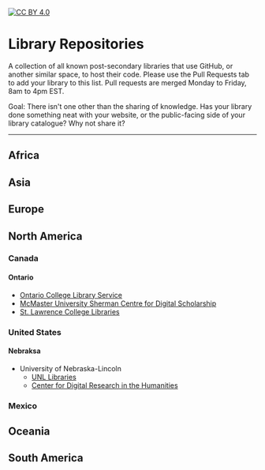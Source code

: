 [![CC BY 4.0][cc-by-image]][cc-by] 

[cc-by]: http://creativecommons.org/licenses/by/4.0/
[cc-by-image]: https://i.creativecommons.org/l/by/4.0/88x31.png
[cc-by-shield]: https://img.shields.io/badge/License-CC%20BY%204.0-lightgrey.svg

# Library Repositories
A collection of all known post-secondary libraries that use GitHub, or another similar space, to host their code. Please use the Pull Requests tab to add your library to this list. Pull requests are merged Monday to Friday, 8am to 4pm EST.

Goal: There isn't one other than the sharing of knowledge. Has your library done something neat with your website, or the public-facing side of your library catalogue? Why not share it?

---

## Africa
## Asia
## Europe
## North America
### Canada
#### Ontario
- [Ontario College Library Service](https://github.com/oclservice)
- [McMaster University Sherman Centre for Digital Scholarship](https://github.com/scds)
- [St. Lawrence College Libraries](https://github.com/slclibraries)
### United States
#### Nebraksa
- University of Nebraska-Lincoln
  - [UNL Libraries](https://github.com/unl-libraries)
  - [Center for Digital Research in the Humanities](https://github.com/CDRH/)
### Mexico
## Oceania
## South America
